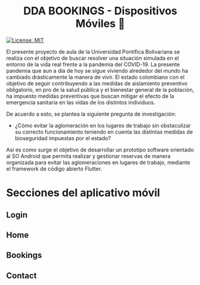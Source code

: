 <h1 align="center">DDA BOOKINGS - Dispositivos Móviles 📲</h1>

<p>
  <a href="#" target="_blank">
    <img alt="License: MIT" src="https://img.shields.io/badge/License-GPL-yellow.svg" />
  </a>
</p>

El presente proyecto de aula de la Universidad Pontifica Bolivariana se realiza con el objetivo de buscar resolver una situación simulada en el entorno de la vida real frente a la pandemia del COVID-19. La presente pandemia que aun a día de hoy se sigue viviendo alrededor del mundo ha cambiado drásticamente la manera de vivir. El estado colombiano con el objetivo de seguir contribuyendo a las medidas de aislamiento preventivo obligatorio, en pro de la salud pública y el bienestar general de la población, ha impuesto medidas preventivas que buscan mitigar el efecto de la emergencia sanitaria en las vidas de los distintos individuos.

De acuerdo a esto, se plantea la siguiente pregunta de investigación:

- ¿Cómo evitar la aglomeración en los lugares de trabajo sin obstaculizar su correcto funcionamiento teniendo en cuenta las distintas medidas de bioseguridad impuestas por el estado? 

Así es como surge el objetivo de desarrollar un prototipo software orientado al SO Android que permita realizar y gestionar reservas de manera organizada para evitar las aglomeraciones en lugares de trabajo, mediante el framework de código abierto Flutter. 

# Secciones del aplicativo móvil
## Login

## Home

## Bookings

## Contact
